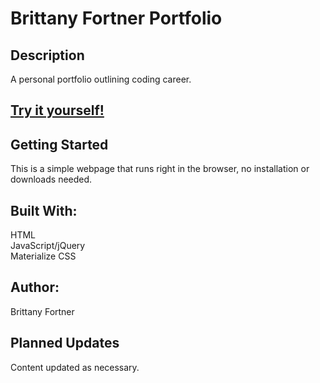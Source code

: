 # Brittany Fortner Portfolio

## Description

A personal portfolio outlining coding career.

## [Try it yourself!](https://brittanyfortner.com/)

## Getting Started

This is a simple webpage that runs right in the browser, no installation or downloads needed.

## Built With:

HTML<br>
JavaScript/jQuery<br>
Materialize CSS

## Author:

Brittany Fortner <br>

## Planned Updates

Content updated as necessary.
